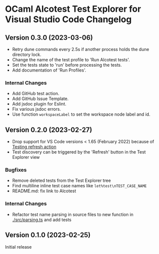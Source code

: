 # OCaml Alcotest Test Explorer for Visual Studio Code Changelog

## Version 0.3.0 (2023-03-06)

- Retry dune commands every 2.5s if another process holds the dune directory lock.
- Change the name of the test profile to 'Run Alcotest tests'.
- Set the tests state to 'run' before processing the tests.
- Add documentation of 'Run Profiles'.

### Internal Changes

- Add GitHub test action.
- Add GitHub Issue Template.
- Add jsdoc plugin for Eslint.
- Fix various jsdoc errors.
- Use function `workspaceLabel` to set the workspace node label and id.

## Version 0.2.0 (2023-02-27)

- Drop support for VS Code versions < 1.65 (February 2022) because of [Testing refresh action](https://code.visualstudio.com/updates/v1_65#_testing-refresh-action-and-sorttext)
- Test discovery can be triggered by the 'Refresh' button in the Test Explorer view

### Bugfixes

- Remove deleted tests from the Test Explorer tree
- Find multiline inline test case names like `let%test\nTEST_CASE_NAME`
- README.md: fix link to Alcotest

### Internal Changes

- Refactor test name parsing in source files to new function in [./src/parsing.ts](./src/parsing.ts) and add tests

## Version 0.1.0 (2023-02-25)

Initial release
